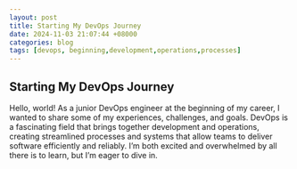 ```yaml
---
layout: post
title: Starting My DevOps Journey
date: 2024-11-03 21:07:44 +08000
categories: blog
tags: [devops, beginning,development,operations,processes]
---
```

## Starting My DevOps Journey 

Hello, world! As a junior DevOps engineer at the beginning of my career, I wanted to share some of my experiences, challenges, and goals. DevOps is a fascinating field that brings together development and operations, creating streamlined processes and systems that allow teams to deliver software efficiently and reliably. I’m both excited and overwhelmed by all there is to learn, but I’m eager to dive in.